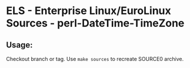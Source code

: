 # ELS - Enterprise Linux/EuroLinux Sources - perl-DateTime-TimeZone
 
## Usage:
  Checkout branch or tag. Use `make sources` to recreate  SOURCE0 archive.
